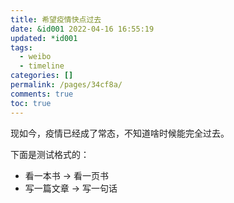 ```yaml
---
title: 希望疫情快点过去
date: &id001 2022-04-16 16:55:19
updated: *id001
tags:
  - weibo
  - timeline
categories: []
permalink: /pages/34cf8a/
comments: true
toc: true
---
```

现如今，疫情已经成了常态，不知道啥时候能完全过去。

下面是测试格式的：

- 看一本书 → 看一页书
- 写一篇文章 → 写一句话